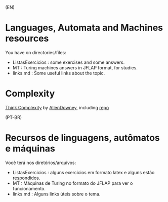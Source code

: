 (EN)
# Languages, Automata and Machines resources

You have on directories/files:

 * ListasExercicios : some exercises and some answers.
 * MT : Turing machines answers in JFLAP format, for studies.
 * links.md : Some useful links about the topic.
 
 # Complexity
 
 [Think Complexity](http://greenteapress.com/wp/think-complexity-2e/) by [AllenDowney](https://github.com/AllenDowney), including [repo](https://github.com/AllenDowney/ThinkComplexity2)
 
 
(PT-BR)
# Recursos de linguagens, autômatos e máquinas

Você terá nos diretórios/arquivos:

 * ListasExercicios : alguns exercicios em formato latex e alguns estão respondidos.
 * MT : Máquinas de Turing no formato do JFLAP para ver o funcionamento.
 * links.md : Alguns links úteis sobre o tema.
 
 
 
